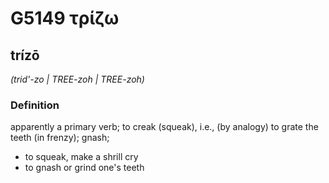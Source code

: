 # G5149 τρίζω

## trízō

_(trid'-zo | TREE-zoh | TREE-zoh)_

### Definition

apparently a primary verb; to creak (squeak), i.e., (by analogy) to grate the teeth (in frenzy); gnash; 

- to squeak, make a shrill cry
- to gnash or grind one's teeth
